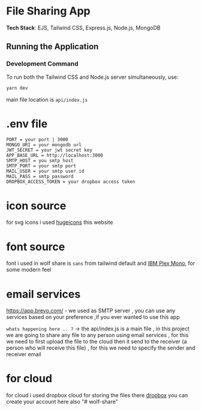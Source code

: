 # File Sharing App

**Tech Stack**: EJS, Tailwind CSS, Express.js, Node.js, MongoDB

## Running the Application

### Development Command

To run both the Tailwind CSS and Node.js server simultaneously, use:

```bash
yarn dev
```
main file location is  `api/index.js`



# .env file
```
PORT = your port | 3000
MONGO_URI = your mongodb url
JWT_SECRET = your jwt secret key
APP_BASE_URL = http://localhost:3000
SMTP_HOST = you smtp host
SMTP_PORT = your smtp port
MAIL_USER = your smtp user id
MAIL_PASS = smtp password
DROPBOX_ACCESS_TOKEN = your dropbox access token

```

# icon source

for svg icons i used [hugeicons](https://hugeicons.com/) this website

# font source
font i used in wolf share is `sans` from tailwind default and [IBM Plex Mono](https://fonts.google.com/specimen/IBM+Plex+Mono), for some modern feel


# email services
https://app.brevo.com/ - we used as SMTP  server , you can use any services based on your preference ,if you ever wanted to use this app


`whats happening here .. ?`
->
 the api/index.js is a main file , in this project we are going to share any file to any person using email services , for this we need to first upload the file to the cloud then it send to the receiver (a person who will receive this file) , for this we need to specify the sender and receiver email


# for cloud

for cloud i used dropbox cloud for storing the files there [dropbox](https://www.dropbox.com/developers) you can create your account here also
"# wolf-share" 
